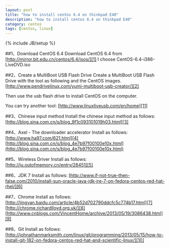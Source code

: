 ```yaml
---
layout: post
title: "how to install centos 6.4 on thinkpad E40"
description: "how to install centos 6.4 on thinkpad E40"
category: centos
tags: [centos, linux]
---
```

{% include JB/setup %}

##1、Download CentOS 6.4
Download CentOS 6.4 from
[http://mirror.bit.edu.cn/centos/6.4/isos/][1]
I choose  CentOS-6.4-i386-LiveDVD.iso
<!-- more -->

##2、Create a MultiBoot USB Flash Drive
Create a MultiBoot USB Flash Drive with the tool as following and the CentOS images.
[http://www.pendrivelinux.com/yumi-multiboot-usb-creator/][2]

Then use the usb flash drive to install CentOS on the computer.

You can try another tool:
[http://www.linuxliveusb.com/en/home][11]

##3、Chinese input method
Install the chinese input method as follows:
[http://blog.sina.com.cn/s/blog_9f1c093101019h03.html][3]

##4、Axel - The downloader accelerator
Install as follows:
[http://www.ha97.com/621.html][4]     
[http://blog.sina.com.cn/s/blog_4e7b97f00100e10x.html](http://blog.sina.com.cn/s/blog_4e7b97f00100e10x.html)

##5、Wireless Driver
Install as follows:
[http://ju.outofmemory.cn/entry/28451][5]

##6、JDK 7
Install as follows:
[http://www.if-not-true-then-false.com/2010/install-sun-oracle-java-jdk-jre-7-on-fedora-centos-red-hat-rhel/][6]

##7、Chrome
Install as follows:
[http://jingyan.baidu.com/article/4b52d702790ddcfc5c774b17.html][7]     
[http://chrome.richardlloyd.org.uk/][8]      
[http://www.cnblogs.com/VincentHome/archive/2013/05/19/3086438.html][9]    

##8、Git
Install as follows:
[http://johnathanmarksmith.com/linux/git/programming/2013/05/15/how-to-install-git-182-on-fedora-centos-red-hat-and-scientific-linux/][10]



  [1]: http://mirror.bit.edu.cn/centos/6.4/isos/
  [2]: http://www.pendrivelinux.com/yumi-multiboot-usb-creator/
  [3]: http://blog.sina.com.cn/s/blog_9f1c093101019h03.html
  [4]: http://www.ha97.com/621.html
  [5]: http://ju.outofmemory.cn/entry/28451
  [6]: http://www.if-not-true-then-false.com/2010/install-sun-oracle-java-jdk-jre-7-on-fedora-centos-red-hat-rhel/
  [7]: http://jingyan.baidu.com/article/4b52d702790ddcfc5c774b17.html
  [8]: http://chrome.richardlloyd.org.uk/
  [9]: http://www.cnblogs.com/VincentHome/archive/2013/05/19/3086438.html
  [10]: http://johnathanmarksmith.com/linux/git/programming/2013/05/15/how-to-install-git-182-on-fedora-centos-red-hat-and-scientific-linux/
  [11]: http://www.linuxliveusb.com/en/home


